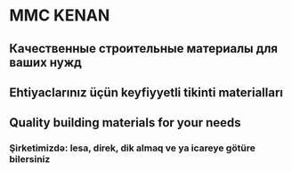 # MMC KENAN


## Качественные строительные материалы для ваших нужд
## Ehtiyaclarınız üçün keyfiyyetli tikinti materialları
## Quality building materials for your needs

### Şirketimizdə: lesa, direk, dik almaq ve ya icareye götüre bilersiniz
